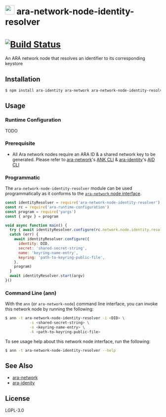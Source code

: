 <img src="https://github.com/AraBlocks/docs/blob/master/ara.png" width="30" height="30" /> ara-network-node-identity-resolver
======================================

[![Build Status](https://travis-ci.com/AraBlocks/ara-network-node-identity-resolver.svg?token=Ty4yTmKT8aELetQd1xZp&branch=master)](https://travis-ci.com/AraBlocks/ara-network-node-identity-resolver)
==================================

An ARA network node that resolves an identifier to its corresponding keystore

## Installation

```sh
$ npm install ara-identity ara-network ara-network-node-identity-resolver
```

## Usage

### Runtime Configuration

TODO


### Prerequisite

* All Ara network nodes require an ARA ID & a shared network key to be generated. Please refer to [ara-network](https://github.com/AraBlocks/ara-network)'s [ANK CLI](https://github.com/AraBlocks/ara-network/blob/master/bin/ara-network-keys) & [ara-identity](https://github.com/AraBlocks/ara-identity)'s [AID CLI](https://github.com/AraBlocks/ara-identity/blob/master/bin/ara-identity)


### Programmatic

[interface]: https://github.com/AraBlocks/ara-network/blob/master/README.md

The `ara-network-node-identity-resolver` module can be used programmatically as it
conforms to the [`ara-network` node interface][interface].

```js
const identityResolver = require('ara-network-node-identity-resolver')
const rc = require('ara-runtime-configuration')
const program = require('yargs')
const { argv } = program

void async function main() {
  try { await identityResolver.configure(rc.network.node.identity.resolver, program) }
  catch (err) {
    await identityResolver.configure({
      identity: DID,
      secret: 'shared-secret-string',
      name: 'keyring-name-entry',
      keyring: 'path-to-keyring-public-file',
    },
    program)
  }
  await identityResolver.start(argv)
}()
```

### Command Line (ann)

With the `ann` (or `ara-network-node`) command line interface, you can
invoke this network node by running the following:

```sh
$ ann -t ara-network-node-identity-resolver -i <DID> \
           -s <shared-secret-string> \
           -n <keyring-name-entry> \
           -k <path-to-keyring-public-file>
```

To see usage help about this network node interface, run the following:

```sh
$ ann -t ara-network-node-identity-resolver --help
```

## See Also

* [ara-network](https://github.com/arablocks/ara-network)
* [ara-idenity](https://github.com/AraBlocks/ara-identity)

## License

LGPL-3.0
